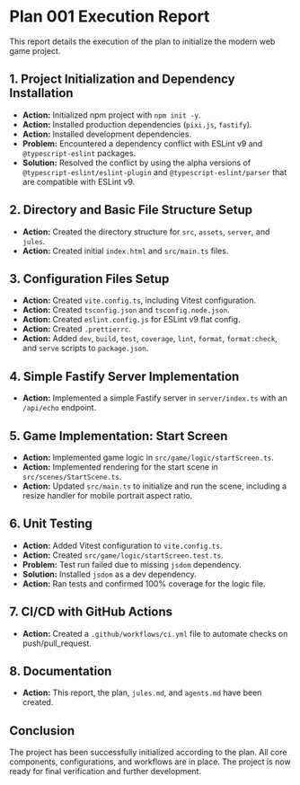 # Plan 001 Execution Report

This report details the execution of the plan to initialize the modern web game project.

## 1. Project Initialization and Dependency Installation

- **Action:** Initialized npm project with `npm init -y`.
- **Action:** Installed production dependencies (`pixi.js`, `fastify`).
- **Action:** Installed development dependencies.
- **Problem:** Encountered a dependency conflict with ESLint v9 and `@typescript-eslint` packages.
- **Solution:** Resolved the conflict by using the alpha versions of `@typescript-eslint/eslint-plugin` and `@typescript-eslint/parser` that are compatible with ESLint v9.

## 2. Directory and Basic File Structure Setup

- **Action:** Created the directory structure for `src`, `assets`, `server`, and `jules`.
- **Action:** Created initial `index.html` and `src/main.ts` files.

## 3. Configuration Files Setup

- **Action:** Created `vite.config.ts`, including Vitest configuration.
- **Action:** Created `tsconfig.json` and `tsconfig.node.json`.
- **Action:** Created `eslint.config.js` for ESLint v9 flat config.
- **Action:** Created `.prettierrc`.
- **Action:** Added `dev`, `build`, `test`, `coverage`, `lint`, `format`, `format:check`, and `serve` scripts to `package.json`.

## 4. Simple Fastify Server Implementation

- **Action:** Implemented a simple Fastify server in `server/index.ts` with an `/api/echo` endpoint.

## 5. Game Implementation: Start Screen

- **Action:** Implemented game logic in `src/game/logic/startScreen.ts`.
- **Action:** Implemented rendering for the start scene in `src/scenes/StartScene.ts`.
- **Action:** Updated `src/main.ts` to initialize and run the scene, including a resize handler for mobile portrait aspect ratio.

## 6. Unit Testing

- **Action:** Added Vitest configuration to `vite.config.ts`.
- **Action:** Created `src/game/logic/startScreen.test.ts`.
- **Problem:** Test run failed due to missing `jsdom` dependency.
- **Solution:** Installed `jsdom` as a dev dependency.
- **Action:** Ran tests and confirmed 100% coverage for the logic file.

## 7. CI/CD with GitHub Actions

- **Action:** Created a `.github/workflows/ci.yml` file to automate checks on push/pull_request.

## 8. Documentation

- **Action:** This report, the plan, `jules.md`, and `agents.md` have been created.

## Conclusion

The project has been successfully initialized according to the plan. All core components, configurations, and workflows are in place. The project is now ready for final verification and further development.
